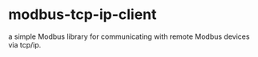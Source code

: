 # modbus-tcp-ip-client
a simple Modbus library for communicating with remote Modbus devices via tcp/ip.

